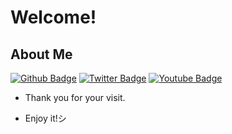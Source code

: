 # Welcome!

## About Me
[![Github Badge](https://img.shields.io/badge/-Github-000?style=flat-square&logo=Github&logoColor=white&link=https://github.com/ZackMartins)](https://github.com/ZackMartins)
[![Twitter Badge](https://img.shields.io/badge/-Twitter-1ca0f1?style=flat-square&labelColor=1ca0f1&logo=twitter&logoColor=white&link=https://twitter.com)](https://twitter.com)
[![Youtube Badge](https://img.shields.io/badge/-YouTube-ff0000?style=flat-square&labelColor=ff0000&logo=youtube&logoColor=white&link=https://www.youtube.com)](https://www.youtube.com)
 
- Thank you for your visit.
 
- Enjoy it!シ
